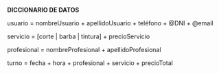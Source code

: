 **DICCIONARIO DE DATOS** 

usuario \= nombreUsuario \+ apellidoUsuario \+ teléfono \+ @DNI \+ @email

servicio \= \[corte | barba | tintura\] \+ precioServicio

profesional \= nombreProfesional \+ apellidoProfesional 

turno \= fecha \+ hora \+ profesional \+ servicio \+ precioTotal


  
   

